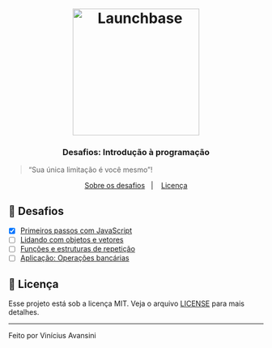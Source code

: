 <h1 align="center">
    <img alt="Launchbase" src="https://rocketseat-cdn.s3-sa-east-1.amazonaws.com/bootcamp-launchbase.png" width="250px" />
</h1>

<h3 align="center">
  Desafios: Introdução à programação
</h3>

<blockquote>“Sua única limitação é você mesmo”!</blockquote>

<p align="center">
  <a href="#-desafios">Sobre os desafios</a>&nbsp;&nbsp;&nbsp;|&nbsp;&nbsp;&nbsp;
  <a href="#-licença">Licença</a>
</p>

## 🚀 Desafios

- [x] [Primeiros passos com JavaScript](./desafio-1-1/01-1-primeiros-passos-com-js.md)
- [ ] [Lidando com objetos e vetores](01-2-lidando-com-objetos-e-vetores.md)
- [ ] [Funções e estruturas de repetição](01-3-funcoes-e-estruturas-de-repeticao.md)
- [ ] [Aplicação: Operações bancárias](01-4-aplicacao-operacoes-bancarias.md)

## 📝 Licença

Esse projeto está sob a licença MIT. Veja o arquivo [LICENSE](LICENSE) para mais detalhes.

---

Feito por Vinícius Avansini
